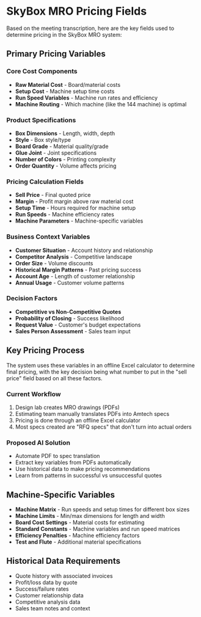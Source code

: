 # SkyBox MRO Pricing Fields

Based on the meeting transcription, here are the key fields used to determine pricing in the SkyBox MRO system:

## Primary Pricing Variables

### Core Cost Components

- **Raw Material Cost** - Board/material costs
- **Setup Cost** - Machine setup time costs
- **Run Speed Variables** - Machine run rates and efficiency
- **Machine Routing** - Which machine (like the 144 machine) is optimal

### Product Specifications

- **Box Dimensions** - Length, width, depth
- **Style** - Box style/type
- **Board Grade** - Material quality/grade
- **Glue Joint** - Joint specifications
- **Number of Colors** - Printing complexity
- **Order Quantity** - Volume affects pricing

### Pricing Calculation Fields

- **Sell Price** - Final quoted price
- **Margin** - Profit margin above raw material cost
- **Setup Time** - Hours required for machine setup
- **Run Speeds** - Machine efficiency rates
- **Machine Parameters** - Machine-specific variables

### Business Context Variables

- **Customer Situation** - Account history and relationship
- **Competitor Analysis** - Competitive landscape
- **Order Size** - Volume discounts
- **Historical Margin Patterns** - Past pricing success
- **Account Age** - Length of customer relationship
- **Annual Usage** - Customer volume patterns

### Decision Factors

- **Competitive vs Non-Competitive Quotes**
- **Probability of Closing** - Success likelihood
- **Request Value** - Customer's budget expectations
- **Sales Person Assessment** - Sales team input

## Key Pricing Process

The system uses these variables in an offline Excel calculator to determine final pricing, with the key decision being what number to put in the "sell price" field based on all these factors.

### Current Workflow

1. Design lab creates MRO drawings (PDFs)
2. Estimating team manually translates PDFs into Amtech specs
3. Pricing is done through an offline Excel calculator
4. Most specs created are "RFQ specs" that don't turn into actual orders

### Proposed AI Solution

- Automate PDF to spec translation
- Extract key variables from PDFs automatically
- Use historical data to make pricing recommendations
- Learn from patterns in successful vs unsuccessful quotes

## Machine-Specific Variables

- **Machine Matrix** - Run speeds and setup times for different box sizes
- **Machine Limits** - Min/max dimensions for length and width
- **Board Cost Settings** - Material costs for estimating
- **Standard Constants** - Machine variables and run speed matrices
- **Efficiency Penalties** - Machine efficiency factors
- **Test and Flute** - Additional material specifications

## Historical Data Requirements

- Quote history with associated invoices
- Profit/loss data by quote
- Success/failure rates
- Customer relationship data
- Competitive analysis data
- Sales team notes and context
